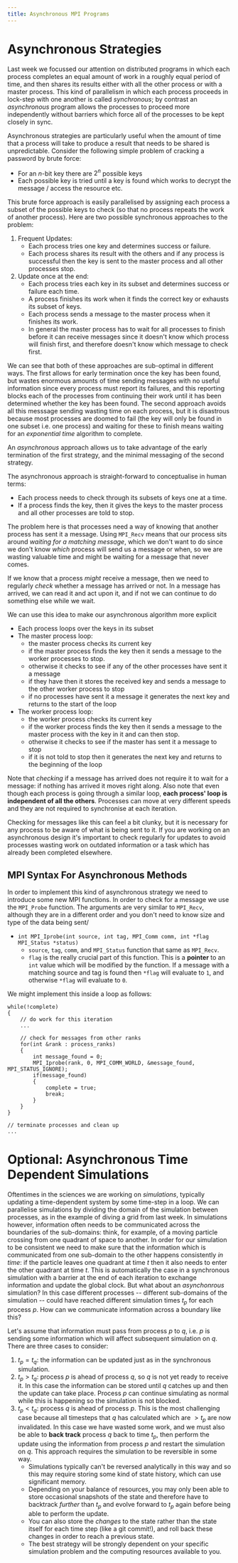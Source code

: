 ```yaml
---
title: Asynchronous MPI Programs
---
```


# Asynchronous Strategies

Last week we focussed our attention on distributed programs in which each process completes an equal amount of work in a roughly equal period of time, and then shares its results either with all the other process or with a master process. This kind of parallelism in which each process proceeds in lock-step with one another is called _synchronous_; by contrast an _asynchronous_ program allows the processes to proceed more independently without barriers which force all of the processes to be kept closely in sync. 

Asynchronous strategies are particularly useful when the amount of time that a process will take to produce a result that needs to be shared is unpredictable. Consider the following simple problem of cracking a password by brute force:

- For an $n$-bit key there are $2^n$ possible keys
- Each possible key is tried until a key is found which works to decrypt the message / access the resource etc.

This brute force approach is easily parallelised by assigning each process a subset of the possible keys to check (so that no process repeats the work of another process). Here are two possible synchronous approaches to the problem:

1. Frequent Updates:
    - Each process tries one key and determines success or failure.
    - Each process shares its result with the others and if any process is successful then the key is sent to the master process and all other processes stop.
2. Update once at the end:
    - Each process tries each key in its subset and determines success or failure each time. 
    - A process finishes its work when it finds the correct key or exhausts its subset of keys. 
    - Each process sends a message to the master process when it finishes its work. 
    - In general the master process has to wait for all processes to finish before it can receive messages since it doesn't know which process will finish first, and therefore doesn't know which message to check first.

We can see that both of these approaches are sub-optimal in different ways. The first allows for early termination once the key has been found, but wastes enormous amounts of time sending messages with no useful information since every process must report its failures, and this reporting blocks each of the processes from continuing their work until it has been determined whether the key has been found. The second approach avoids all this messsage sending wasting time on each process, but it is disastrous because most processes are doomed to fail (the key will only be found in one subset i.e. one process) and waiting for these to finish means waiting for an _exponential time_ algorithm to complete. 

An _asynchronous_ approach allows us to take advantage of the early termination of the first strategy, and the minimal messaging of the second strategy. 

The asynchronous approach is straight-forward to conceptualise in human terms:

- Each process needs to check through its subsets of keys one at a time.
- If a process finds the key, then it gives the keys to the master process and all other processes are told to stop.

The problem here is that processes need a way of knowing that another process has sent it a message. Using `MPI_Recv` means that our process sits around _waiting for a matching message_, which we don't want to do since we don't know _which_ process will send us a message or when, so we are wasting valuable time and might be waiting for a message that never comes. 

If we know that a process _might_ receive a message, then we need to regularly _check_ whether a message has arrived or not. In a message has arrived, we can read it and act upon it, and if not we can continue to do something else while we wait. 

We can use this idea to make our asynchronous algorithm more explicit

- Each process loops over the keys in its subset 
- The master process loop: 
    - the master process checks its current key
    - if the master process finds the key then it sends a message to the worker processes to stop.
    - otherwise it checks to see if any of the other processes have sent it a message
    - if they have then it stores the received key and sends a message to the other worker process to stop
    - if no processes have sent it a message it generates the next key and returns to the start of the loop
- The worker process loop:
    - the worker process checks its current key
    - if the worker process finds the key then it sends a message to the master process with the key in it and can then stop.
    - otherwise it checks to see if the master has sent it a message to stop
    - if it is not told to stop then it generates the next key and returns to the beginning of the loop

Note that _checking_ if a message has arrived does not require it to wait for a message: if nothing has arrived it moves right along. Also note that even though each process is going through a similar loop, **each process' loop is independent of all the others**. Processes can move at very different speeds and they are not required to synchronise at each iteration.

Checking for messages like this can feel a bit clunky, but it is necessary for any process to be aware of what is being sent to it. If you are working on an asynchronous design it's important to check regularly for updates to avoid processes wasting work on outdated information or a task which has already been completed elsewhere.

## MPI Syntax For Asynchronous Methods

In order to implement this kind of asynchronous strategy we need to introduce some new MPI functions. In order to check for a message we use the `MPI_Probe` function. The arguments are very similar to `MPI_Recv`, although they are in a different order and you don't need to know size and type of the data being sent/

- `int MPI_Iprobe(int source, int tag, MPI_Comm comm, int *flag MPI_Status *status)`
    - `source`, `tag`, `comm`, and `MPI_Status` function that same as `MPI_Recv`.
    - `flag` is the really crucial part of this function. This is a **pointer** to an `int` value which will be modified by the function. If a message with a matching source and tag is found then `*flag` will evaluate to `1`, and otherwise `*flag` will evaluate to `0`. 

We might implement this inside a loop as follows:

```
while(!complete)
{
    // do work for this iteration
    ...

    // check for messages from other ranks
    for(int &rank : process_ranks)
    {
        int message_found = 0;
        MPI_Iprobe(rank, 0, MPI_COMM_WORLD, &message_found, MPI_STATUS_IGNORE);
        if(message_found)
        {
            complete = true;
            break;
        }
    }
}

// terminate processes and clean up
...
```

# Optional: Asynchronous Time Dependent Simulations

Oftentimes in the sciences we are working on _simulations_, typically updating a time-dependent system by some time-step in a loop. We can parallelise simulations by dividing the domain of the simulation between processes, as in the example of diving a grid from last week. In simulations however, information often needs to be communicated across the boundaries of the sub-domains: think, for example, of a moving particle crossing from one quadrant of space to another. In order for our simulation to be consistent we need to make sure that the information which is communicated from one sub-domain to the other happens consistently *in time*: if the particle leaves one quadrant at time $t$ then it also needs to enter the other quadrant at time $t$. This is automatically the case in a synchronous simulation with a barrier at the end of each iteration to exchange information and update the global clock. But what about an _asynchonrous_ simulation? In this case different processes -- different sub-domains of the simulation -- could have reached different simulation times $t_p$ for each process $p$. How can we communicate information across a boundary like this?

Let's assume that information must pass from process $p$ to $q$, i.e. $p$ is sending some information which will affect subsequent simulation on $q$. There are three cases to consider:
1. $t_p = t_q$: the information can be updated just as in the synchronous simulation.
2. $t_p > t_q$: process $p$ is ahead of process $q$, so $q$ is not yet ready to receive it. In this case the information can be stored until $q$ catches up and then the update can take place. Process $p$ can continue simulating as normal while this is happening so the simulation is not blocked.
3. $t_p < t_q$: process $q$ is ahead of process $p$. This is the most challenging case because all timesteps that $q$ has calculated which are $> t_p$ are now invalidated. In this case we have wasted some work, and we must also be able to **back track** process $q$ back to time $t_p$, then perform the update using the information from process $p$ and restart the simulation on $q$. This approach requires the simulation to be reversible in some way. 
    - Simulations typically can't be reversed analytically in this way and so this may require storing some kind of state history, which can use significant memory. 
    - Depending on your balance of resources, you may only been able to store occasional snapshots of the state and therefore have to backtrack _further_ than $t_p$ and evolve forward to $t_p$ again before being able to perform the update. 
    - You can also store the _changes_ to the state rather than the state itself for each time step (like a git commit!), and roll back these changes in order to reach a previous state.
    - The best strategy will be strongly dependent on your specific simulation problem and the computing resources available to you.
